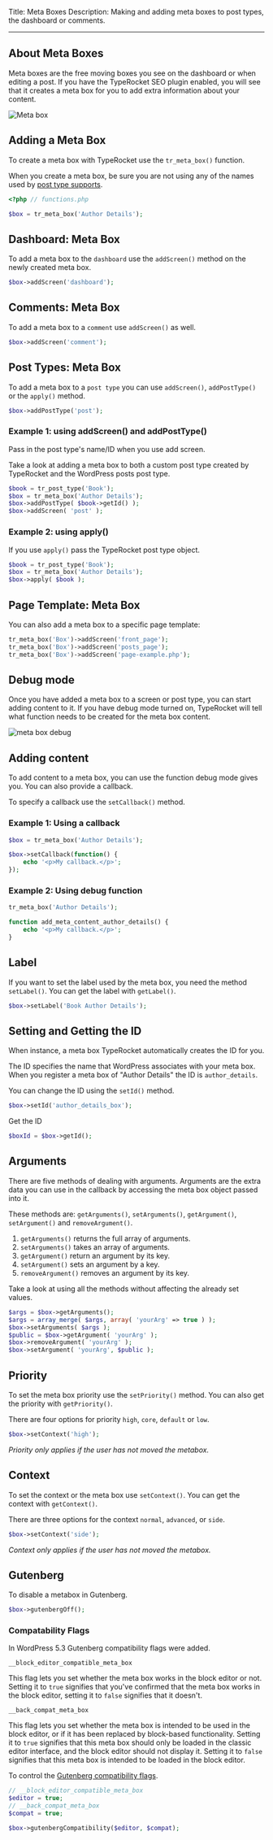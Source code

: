 Title: Meta Boxes
Description: Making and adding meta boxes to post types,  the dashboard or comments.

---

## About Meta Boxes 

Meta boxes are the free moving boxes you see on the dashboard or when editing a post. If you have the TypeRocket SEO plugin enabled, you will see that it creates a meta box for you to add extra information about your content.

![Meta box](https://l.rb.typerocket.test/wp-content/uploads/2015/07/docs-metabox.png)

## Adding a Meta Box

To create a meta box with TypeRocket use the `tr_meta_box()` function.

When you create a meta box, be sure you are not using any of the names used by [post type supports](https://codex.wordpress.org/Function_Reference/post_type_supports#Parameters).

```php
<?php // functions.php

$box = tr_meta_box('Author Details');
```

## Dashboard: Meta Box

To add a meta box to the `dashboard` use the `addScreen()` method on the newly created meta box.

```php
$box->addScreen('dashboard');
```

## Comments: Meta Box

To add a meta box to a `comment` use `addScreen()` as well.

```php
$box->addScreen('comment');
```

## Post Types: Meta Box

To add a meta box to a `post type` you can use `addScreen()`, `addPostType()` or the `apply()` method.

```php
$box->addPostType('post');
```

### Example 1: using addScreen() and addPostType()

Pass in the post type's name/ID when you use add screen. 

Take a look at adding a meta box to both a custom post type created by TypeRocket and the WordPress posts post type.

```php
$book = tr_post_type('Book');
$box = tr_meta_box('Author Details');
$box->addPostType( $book->getId() );
$box->addScreen( 'post' );
```

### Example 2: using apply()

If you use `apply()` pass the TypeRocket post type object.

```php
$book = tr_post_type('Book');
$box = tr_meta_box('Author Details');
$box->apply( $book );
```

## Page Template: Meta Box

You can also add a meta box to a specific page template:

```php
tr_meta_box('Box')->addScreen('front_page');
tr_meta_box('Box')->addScreen('posts_page');
tr_meta_box('Box')->addScreen('page-example.php');
```

## Debug mode

Once you have added a meta box to a screen or post type, you can start adding content to it. If you have debug mode turned on, TypeRocket will tell what function needs to be created for the meta box content.

![meta box debug](https://l.rb.typerocket.test/wp-content/uploads/2015/07/docs-meta-box-debug-typerocket.png)

## Adding content

To add content to a meta box, you can use the function debug mode gives you.  You can also provide a callback.

To specify a callback use the `setCallback()` method.

### Example 1: Using a callback

```php
$box = tr_meta_box('Author Details');

$box->setCallback(function() {
    echo '<p>My callback.</p>';
});
```

### Example 2: Using debug function

```php
tr_meta_box('Author Details');

function add_meta_content_author_details() {
    echo '<p>My callback.</p>';
}
```

## Label

If you want to set the label used by the meta box, you need the method  `setLabel()`. You can get the label with `getLabel()`.

```php
$box->setLabel('Book Author Details');
```

## Setting and Getting the ID

When instance, a meta box TypeRocket automatically creates the ID for you.

The ID specifies the name that WordPress associates with your meta box. When you register a meta box of "Author Details" the ID is `author_details`.

You can change the ID using the `setId()` method.

```php
$box->setId('author_details_box');
```

Get the ID

```php
$boxId = $box->getId();
```

## Arguments

There are five methods of dealing with arguments. Arguments are the extra data you can use in the callback by accessing the meta box object passed into it.

These methods are: `getArguments()`, `setArguments()`, `getArgument()`, `setArgument()` and `removeArgument()`.

1. `getArguments()` returns the full array of arguments.
2. `setArguments()` takes an array of arguments.
3. `getArgument()` return an argument by its key.
4. `setArgument()` sets an argument by a key.
5. `removeArgument()` removes an argument by its key.

Take a look at using all the methods without affecting the already set values.

```php
$args = $box->getArguments();
$args = array_merge( $args, array( 'yourArg' => true ) );
$box->setArguments( $args );
$public = $box->getArgument( 'yourArg' );
$box->removeArgument( 'yourArg' );
$box->setArgument( 'yourArg', $public );
```

## Priority

To set the meta box priority use the `setPriority()` method. You can also get the priority with `getPriority()`.

There are four options for priority `high`, `core`, `default` or `low`.

```php
$box->setContext('high');
```

*Priority only applies if the user has not moved the metabox.*

## Context

To set the context or the meta box use `setContext()`. You can get the context with `getContext()`.

There are three options for the context `normal`, `advanced`, or `side`.

```php
$box->setContext('side');
```

*Context only applies if the user has not moved the metabox.*

## Gutenberg

To disable a metabox in Gutenberg.

```php
$box->gutenbergOff();
```

### Compatability Flags

In WordPress 5.3 Gutenberg compatibility flags were added.

`__block_editor_compatible_meta_box`

This flag lets you set whether the meta box works in the block editor or not. Setting it to  `true` signifies that you've confirmed that the meta box works in the block editor, setting it to  `false` signifies that it doesn't.

`__back_compat_meta_box`

This flag lets you set whether the meta box is intended to be used in the block editor, or if it has been replaced by block-based functionality. Setting it to  `true`  signifies that this meta box should only be loaded in the classic editor interface, and the block editor should not display it. Setting it to  `false` signifies that this meta box is intended to be loaded in the block editor.

To control the [Gutenberg compatibility flags](https://make.wordpress.org/core/2018/11/07/meta-box-compatibility-flags/).

```php
// __block_editor_compatible_meta_box
$editor = true;
// __back_compat_meta_box
$compat = true;

$box->gutenbergCompatibility($editor, $compat);
```
